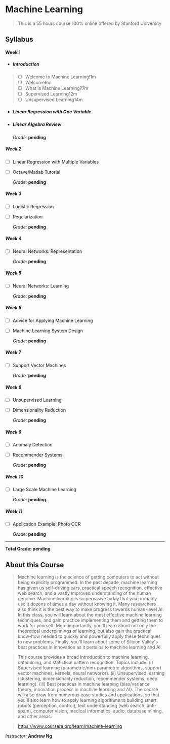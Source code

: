 # Machine Learning
> This is a 55 hours course 100% online offered by Stanford University

## Syllabus

#### Week 1
* ##### Introduction
> - [ ] Welcome to Machine Learning!1m
> - [ ] Welcome6m
> - [ ] What is Machine Learning?7m
> - [ ] Supervised Learning12m
> - [ ] Unsupervised Learning14m
* ##### Linear Regression with One Variable
* ##### Linear Algebra Review

    *Grade:* **pending**
    
##### Week 2
- [ ] Linear Regression with Multiple Variables
- [ ] Octave/Matlab Tutorial

    *Grade:* **pending**
    
##### Week 3
- [ ] Logistic Regression
- [ ] Regularization

    *Grade:* **pending**
    
##### Week 4
- [ ] Neural Networks: Representation

    *Grade:* **pending**
    
##### Week 5
- [ ] Neural Networks: Learning

    *Grade:* **pending**
    
##### Week 6
- [ ] Advice for Applying Machine Learning
- [ ] Machine Learning System Design

    *Grade:* **pending**
    
##### Week 7
- [ ] Support Vector Machines

    *Grade:* **pending**
    
##### Week 8
- [ ] Unsupervised Learning
- [ ] Dimensionality Reduction

    *Grade:* **pending**
    
##### Week 9
- [ ] Anomaly Detection
- [ ] Recommender Systems

    *Grade:* **pending**
    
##### Week 10
- [ ] Large Scale Machine Learning

    *Grade:* **pending**
    
##### Week 11
- [ ] Application Example: Photo OCR

    *Grade:* **pending**


----
**Total Grade: pending**

## About this Course
> Machine learning is the science of getting computers to act without being explicitly programmed. In the past decade, machine learning has given us self-driving cars, practical speech recognition, effective web search, and a vastly improved understanding of the human genome. Machine learning is so pervasive today that you probably use it dozens of times a day without knowing it. Many researchers also think it is the best way to make progress towards human-level AI. In this class, you will learn about the most effective machine learning techniques, and gain practice implementing them and getting them to work for yourself. More importantly, you'll learn about not only the theoretical underpinnings of learning, but also gain the practical know-how needed to quickly and powerfully apply these techniques to new problems. Finally, you'll learn about some of Silicon Valley's best practices in innovation as it pertains to machine learning and AI.

> This course provides a broad introduction to machine learning, datamining, and statistical pattern recognition. Topics include: (i) Supervised learning (parametric/non-parametric algorithms, support vector machines, kernels, neural networks). (ii) Unsupervised learning (clustering, dimensionality reduction, recommender systems, deep learning). (iii) Best practices in machine learning (bias/variance theory; innovation process in machine learning and AI). The course will also draw from numerous case studies and applications, so that you'll also learn how to apply learning algorithms to building smart robots (perception, control), text understanding (web search, anti-spam), computer vision, medical informatics, audio, database mining, and other areas.

> https://www.coursera.org/learn/machine-learning

*Instructor:* **Andrew Ng**
